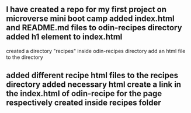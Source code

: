 I have created a repo for my first project on microverse mini boot camp
added index.html and README.md files to odin-recipes directory
added h1 element to index.html
-------------------------------------------
created a directory "recipes" inside odin-recipes directory
add an html file to the directory

added different recipe html files to the recipes directory
added necessary html
create a link in the index.html of odin-recipe for the page respectively created inside recipes folder 
-----------------------------------------------------